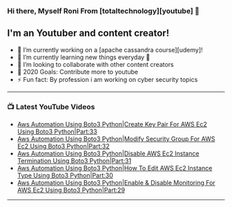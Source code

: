 ### Hi there, Myself Roni From [totaltechnology][youtube] 👋

## I'm an Youtuber and content creator!
- 🔭 I’m currently working on a [apache cassandra course][udemy]!
- 🌱 I’m currently learning new things everyday 🤣
- 👯 I’m looking to collaborate with other content creators
- 🥅 2020 Goals: Contribute more to youtube
- ⚡ Fun fact: By profession i am working on cyber security topics



---

### 📺 Latest YouTube Videos
<!-- YOUTUBE:START -->
- [Aws Automation Using Boto3 Python|Create Key Pair For AWS Ec2 Using Boto3 Python|Part:33](https://www.youtube.com/watch?v=rTIYRqQF2-w)
- [Aws Automation Using Boto3 Python|Modify Security Group For AWS Ec2 Using Boto3 Python|Part:32](https://www.youtube.com/watch?v=se6BkKT5p4w)
- [Aws Automation Using Boto3 Python|Disable AWS Ec2 Instance Termination Using Boto3 Python|Part:31](https://www.youtube.com/watch?v=HcAAN28UgzY)
- [Aws Automation Using Boto3 Python|How To Edit AWS Ec2 Instance Type Using Boto3 Python|Part:30](https://www.youtube.com/watch?v=RIb6Vd8-6tE)
- [Aws Automation Using Boto3 Python|Enable & Disable Monitoring For AWS Ec2 Using Boto3 Python|Part:29](https://www.youtube.com/watch?v=oR72SN0w3GU)
<!-- YOUTUBE:END -->

---


